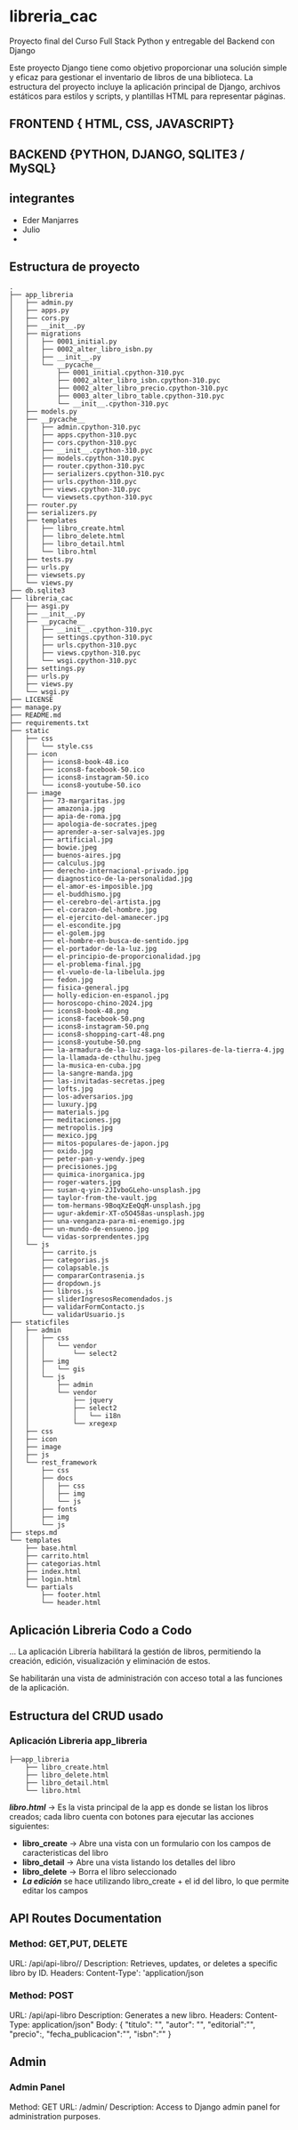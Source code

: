 # libreria_cac
Proyecto final del Curso Full Stack Python y entregable del Backend con Django

Este proyecto Django tiene como objetivo proporcionar una solución simple y eficaz para gestionar el inventario de libros de una biblioteca. La estructura del proyecto incluye la aplicación principal de Django, archivos estáticos para estilos y scripts, y plantillas HTML para representar páginas.


## FRONTEND { HTML, CSS, JAVASCRIPT}
## BACKEND {PYTHON, DJANGO, SQLITE3 / MySQL}

## integrantes 
* Eder Manjarres
* Julio
*


## Estructura de proyecto
```
.
├── app_libreria
│   ├── admin.py
│   ├── apps.py
│   ├── cors.py
│   ├── __init__.py
│   ├── migrations
│   │   ├── 0001_initial.py
│   │   ├── 0002_alter_libro_isbn.py
│   │   ├── __init__.py
│   │   └── __pycache__
│   │       ├── 0001_initial.cpython-310.pyc
│   │       ├── 0002_alter_libro_isbn.cpython-310.pyc
│   │       ├── 0002_alter_libro_precio.cpython-310.pyc
│   │       ├── 0003_alter_libro_table.cpython-310.pyc
│   │       └── __init__.cpython-310.pyc
│   ├── models.py
│   ├── __pycache__
│   │   ├── admin.cpython-310.pyc
│   │   ├── apps.cpython-310.pyc
│   │   ├── cors.cpython-310.pyc
│   │   ├── __init__.cpython-310.pyc
│   │   ├── models.cpython-310.pyc
│   │   ├── router.cpython-310.pyc
│   │   ├── serializers.cpython-310.pyc
│   │   ├── urls.cpython-310.pyc
│   │   ├── views.cpython-310.pyc
│   │   └── viewsets.cpython-310.pyc
│   ├── router.py
│   ├── serializers.py
│   ├── templates
│   │   ├── libro_create.html
│   │   ├── libro_delete.html
│   │   ├── libro_detail.html
│   │   └── libro.html
│   ├── tests.py
│   ├── urls.py
│   ├── viewsets.py
│   └── views.py
├── db.sqlite3
├── libreria_cac
│   ├── asgi.py
│   ├── __init__.py
│   ├── __pycache__
│   │   ├── __init__.cpython-310.pyc
│   │   ├── settings.cpython-310.pyc
│   │   ├── urls.cpython-310.pyc
│   │   ├── views.cpython-310.pyc
│   │   └── wsgi.cpython-310.pyc
│   ├── settings.py
│   ├── urls.py
│   ├── views.py
│   └── wsgi.py
├── LICENSE
├── manage.py
├── README.md
├── requirements.txt
├── static
│   ├── css
│   │   └── style.css
│   ├── icon
│   │   ├── icons8-book-48.ico
│   │   ├── icons8-facebook-50.ico
│   │   ├── icons8-instagram-50.ico
│   │   └── icons8-youtube-50.ico
│   ├── image
│   │   ├── 73-margaritas.jpg
│   │   ├── amazonia.jpg
│   │   ├── apia-de-roma.jpg
│   │   ├── apologia-de-socrates.jpeg
│   │   ├── aprender-a-ser-salvajes.jpg
│   │   ├── artificial.jpg
│   │   ├── bowie.jpeg
│   │   ├── buenos-aires.jpg
│   │   ├── calculus.jpg
│   │   ├── derecho-internacional-privado.jpg
│   │   ├── diagnostico-de-la-personalidad.jpg
│   │   ├── el-amor-es-imposible.jpg
│   │   ├── el-buddhismo.jpg
│   │   ├── el-cerebro-del-artista.jpg
│   │   ├── el-corazon-del-hombre.jpg
│   │   ├── el-ejercito-del-amanecer.jpg
│   │   ├── el-escondite.jpg
│   │   ├── el-golem.jpg
│   │   ├── el-hombre-en-busca-de-sentido.jpg
│   │   ├── el-portador-de-la-luz.jpg
│   │   ├── el-principio-de-proporcionalidad.jpg
│   │   ├── el-problema-final.jpg
│   │   ├── el-vuelo-de-la-libelula.jpg
│   │   ├── fedon.jpg
│   │   ├── fisica-general.jpg
│   │   ├── holly-edicion-en-espanol.jpg
│   │   ├── horoscopo-chino-2024.jpg
│   │   ├── icons8-book-48.png
│   │   ├── icons8-facebook-50.png
│   │   ├── icons8-instagram-50.png
│   │   ├── icons8-shopping-cart-48.png
│   │   ├── icons8-youtube-50.png
│   │   ├── la-armadura-de-la-luz-saga-los-pilares-de-la-tierra-4.jpg
│   │   ├── la-llamada-de-cthulhu.jpeg
│   │   ├── la-musica-en-cuba.jpg
│   │   ├── la-sangre-manda.jpg
│   │   ├── las-invitadas-secretas.jpeg
│   │   ├── lofts.jpg
│   │   ├── los-adversarios.jpg
│   │   ├── luxury.jpg
│   │   ├── materials.jpg
│   │   ├── meditaciones.jpg
│   │   ├── metropolis.jpg
│   │   ├── mexico.jpg
│   │   ├── mitos-populares-de-japon.jpg
│   │   ├── oxido.jpg
│   │   ├── peter-pan-y-wendy.jpeg
│   │   ├── precisiones.jpg
│   │   ├── quimica-inorganica.jpg
│   │   ├── roger-waters.jpg
│   │   ├── susan-q-yin-2JIvboGLeho-unsplash.jpg
│   │   ├── taylor-from-the-vault.jpg
│   │   ├── tom-hermans-9BoqXzEeQqM-unsplash.jpg
│   │   ├── ugur-akdemir-XT-o5O458as-unsplash.jpg
│   │   ├── una-venganza-para-mi-enemigo.jpg
│   │   ├── un-mundo-de-ensueno.jpg
│   │   └── vidas-sorprendentes.jpg
│   └── js
│       ├── carrito.js
│       ├── categorias.js
│       ├── colapsable.js
│       ├── compararContrasenia.js
│       ├── dropdown.js
│       ├── libros.js
│       ├── sliderIngresosRecomendados.js
│       ├── validarFormContacto.js
│       └── validarUsuario.js
├── staticfiles
│   ├── admin
│   │   ├── css
│   │   │   └── vendor
│   │   │       └── select2
│   │   ├── img
│   │   │   └── gis
│   │   └── js
│   │       ├── admin
│   │       └── vendor
│   │           ├── jquery
│   │           ├── select2
│   │           │   └── i18n
│   │           └── xregexp
│   ├── css
│   ├── icon
│   ├── image
│   ├── js
│   └── rest_framework
│       ├── css
│       ├── docs
│       │   ├── css
│       │   ├── img
│       │   └── js
│       ├── fonts
│       ├── img
│       └── js
├── steps.md
└── templates
    ├── base.html
    ├── carrito.html
    ├── categorias.html
    ├── index.html
    ├── login.html
    └── partials
        ├── footer.html
        └── header.html
```
## Aplicación Libreria Codo a Codo

...
La aplicación Librería habilitará la gestión de libros, permitiendo la creación, edición, visualización y eliminación de estos. 

Se habilitarán una vista de administración con acceso total a las funciones de la aplicación. 

## Estructura del CRUD usado

### Aplicación Libreria app_libreria
```
├──app_libreria
    ├── libro_create.html
    ├── libro_delete.html
    ├── libro_detail.html
    └── libro.html
```
***libro.html*** -> Es la vista principal de la app es donde se listan los libros creados; cada libro cuenta con botones para ejecutar las acciones siguientes:
* **libro_create** -> Abre una vista con un formulario con los campos de caracteristicas del libro
* **libro_detail** -> Abre una vista listando los detalles del libro
* **libro_delete** -> Borra el libro seleccionado
* ***La edición*** se hace utilizando libro_create + el id del libro, lo que permite editar los campos

## API Routes Documentation

### Method: GET,PUT, DELETE
URL: /api/api-libro/<id>/
Description: Retrieves, updates, or deletes a specific libro by ID.
Headers: Content-Type': 'application/json

### Method: POST
URL: /api/api-libro
Description: Generates a new libro.
Headers: Content-Type: application/json"
Body: {
    "titulo": "",
    "autor": "",
    "editorial":"",
    "precio":,
    "fecha_publicacion":"",
    "isbn":""
    }

## Admin
### Admin Panel
Method: GET
URL: /admin/
Description: Access to Django admin panel for administration purposes.

